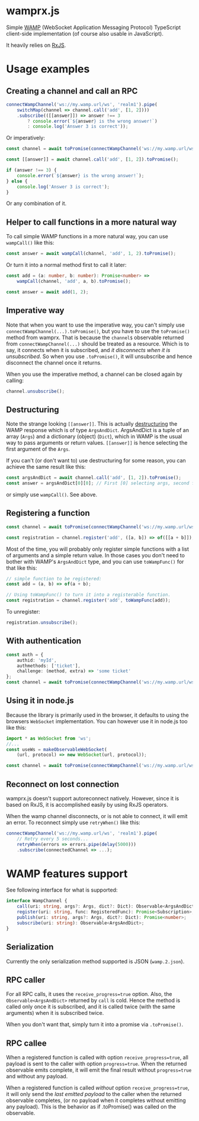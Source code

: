 # wamprx.js

Simple [WAMP](https://wamp-proto.org) (WebSocket Application Messaging Protocol) TypeScript client-side implementation (of course also usable in JavaScript).

It heavily relies on [RxJS](https://www.learnrxjs.io/).

# Usage examples

## Creating a channel and call an RPC

```typescript
connectWampChannel('ws://my.wamp.url/ws', 'realm1').pipe(
    switchMap(channel => channel.call('add', [1, 2])))
    .subscribe(([[answer]]) => answer !== 3
        ? console.error(`${answer} is the wrong answer!`)
        : console.log('Answer 3 is correct'));
```

Or imperatively:

```typescript
const channel = await toPromise(connectWampChannel('ws://my.wamp.url/ws', 'realm1'));

const [[answer]] = await channel.call('add', [1, 2]).toPromise();

if (answer !== 3) {
    console.error(`${answer} is the wrong answer!`);
} else {
    console.log('Answer 3 is correct');
}
```

Or any combination of it.

## Helper to call functions in a more natural way

To call simple WAMP functions in a more natural way, you can use `wampCall()` like this:

```typescript
const answer = await wampCall(channel, 'add', 1, 2).toPromise();
```

Or turn it into a normal method first to call it later:

```typescript
const add = (a: number, b: number): Promise<number> =>
    wampCall(channel, 'add', a, b).toPromise();

const answer = await add(1, 2);
```

## Imperative way

Note that when you want to use the imperative way, you can't simply use `connectWampChannel(...).toPromise()`, but you have to use the `toPromise()` method from wamprx. That is because the `channel$` observable returned from `connectWampChannel(...)` should be treated as a resource. Which is to say, it connects when it is subscribed, and *it disconnects when it is unsubscribed*. So when you use `.toPromise()`, it will unsubscribe and hence disconnect the channel once it returns.

When you use the imperative method, a channel can be closed again by calling:

```typescript
channel.unsubscribe();
```

## Destructuring

Note the strange looking `[[answer]]`. This is actually [destructuring](https://developer.mozilla.org/en-US/docs/Web/JavaScript/Reference/Operators/Destructuring_assignment) the WAMP response which is of type `ArgsAndDict`. ArgsAndDict is a tuple of an array (`Args`) and a dictionary (object) (`Dict`), which in WAMP is the usual way to pass arguments or return values. `[[answer]]` is hence selecting the first argument of the `Args`.

If you can't (or don't want to) use destructuring for some reason, you can achieve the same result like this:

```typescript
const argsAndDict = await channel.call('add', [1, 2]).toPromise();
const answer = argsAndDict[0][0]; // First [0] selecting args, second for selecting first arg
```

or simply use `wampCall()`. See above.

## Registering a function

```typescript
const channel = await toPromise(connectWampChannel('ws://my.wamp.url/ws', 'realm1'));

const registration = channel.register('add', ([a, b]) => of([[a + b]]);
```

Most of the time, you will probably only register simple functions with a list of arguments and a simple return value. In those cases you don't need to bother with WAMP's `ArgsAndDict` type, and you can use `toWampFunc()` for that like this:

```typescript
// simple function to be registered:
const add = (a, b) => of(a + b);

// Using toWampFunc() to turn it into a registerable function.
const registration = channel.register('add', toWampFunc(add));
```

To unregister:

```typescript
registration.unsubscribe();
```

## With authentication

```typescript
const auth = {
    authid: 'myId',
    authmethods: ['ticket'],
    challenge: (method, extra) => 'some ticket'
};
const channel = await toPromise(connectWampChannel('ws://my.wamp.url/ws', 'realm1', auth));
```

## Using it in node.js

Because the library is primarily used in the browser, it defaults to using the browsers `WebSocket` implementation.
You can however use it in node.js too like this:

```typescript
import * as WebSocket from 'ws';
//...
const useWs = makeObservableWebSocket(
    (url, protocol) => new WebSocket(url, protocol));

const channel = await toPromise(connectWampChannel('ws://my.wamp.url/ws', 'realm1', undefined, useWs));
```

## Reconnect on lost connection

wamprx.js doesn't support autoreconnect natively. However, since it is based on RxJS, it is accomplished easily by using RxJS operators.

When the wamp channel disconnects, or is not able to connect, it will emit an error. To reconnect simply use `retryWhen()` like this:

```typescript
connectWampChannel('ws://my.wamp.url/ws', 'realm1').pipe(
    // Retry every 5 seconds...
    retryWhen(errors => errors.pipe(delay(5000)))
    .subscribe(connectedChannel => ...);
```

# WAMP features support

See following interface for what is supported:

```typescript
interface WampChannel {
    call(uri: string, args?: Args, dict?: Dict): Observable<ArgsAndDict>;
    register(uri: string, func: RegisteredFunc): Promise<Subscription>;
    publish(uri: string, args?: Args, dict?: Dict): Promise<number>;
    subscribe(uri: string): Observable<ArgsAndDict>;
}
```

## Serialization

Currently the only serialization method supported is JSON (`wamp.2.json`).

## RPC caller

For all RPC calls, it uses the `receive_progress=true` option. Also, the `Observable<ArgsAndDict>` returned by `call` is cold. Hence the method is called only once it is subscribed, and it is called twice (with the same arguments) when it is subscribed twice.

When you don't want that, simply turn it into a promise via `.toPromise()`.

## RPC callee

When a registered function is called with option `receive_progress=true`, all payload is sent to the caller with option `progress=true`. When the returned observable emits complete, it will emit the final result without `progress=true` and without any payload.

When a registered function is called *without* option `receive_progress=true`, it will only send the *last emitted payload* to the caller when the returned observable completes, (or no payload when it completes without emitting any payload). This is the behavior as if .toPromise() was called on the observable.
